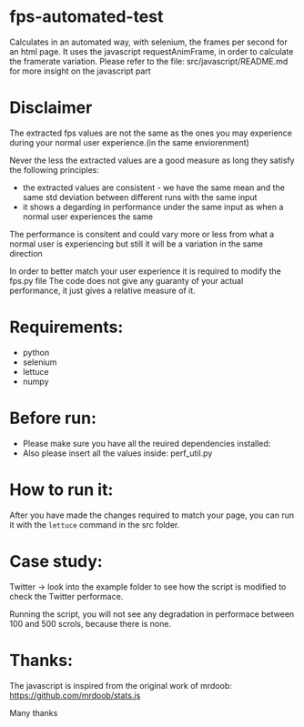 fps-automated-test
==================

Calculates in an automated way, with selenium, the frames per second for an html page.
It uses the javascript requestAnimFrame, in order to calculate the framerate variation.
Please refer to the file: src/javascript/README.md for more insight on the javascript part

Disclaimer
==================
The extracted fps values are not the same as the ones you may experience during your normal user experience.(in the same enviorenment)

Never the less the extracted values are a good measure as long they satisfy the following principles:
* the extracted values are consistent - we have the same mean and the same std deviation between different runs with the same input
* it shows a degarding in performance under the same input as when a normal user experiences the same 

The performance is consitent and could vary more or less from what a normal user is experiencing but still it will be a variation in the same direction

In order to better match your user experience it is required to modify the fps.py file
The code does not give any guaranty of your actual performance, it just gives a relative measure of it.

Requirements:
===
* python
* selenium
* lettuce
* numpy
 
Before run:
===
* Please make sure you have all the reuired dependencies installed:
* Also please insert all the values inside: perf_util.py

How to run it:
===
After you have made the changes required to match your page, you can run it with the `lettuce` command in the src folder.

Case study:
===
Twitter -> look into the example folder to see how the script is modified to check the Twitter performace.

Running the script, you will not see any degradation in performace between 100 and 500 scrols, because there is none.

Thanks:
===
The javascript is inspired from the original work of mrdoob: https://github.com/mrdoob/stats.js 

Many thanks
